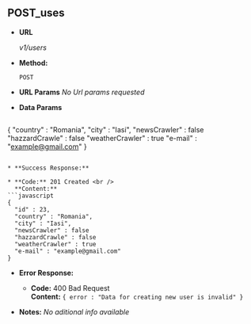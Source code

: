 **POST_uses**
----
  

* **URL**

  _v1/users_

* **Method:**
  
  `POST` 
  
*  **URL Params**
_No Url params requested_
* **Data Params**

  ```javascript
 {
    "country" : "Romania",
    "city" : "Iasi",
    "newsCrawler" : false
    "hazzardCrawle" : false
    "weatherCrawler" : true
    "e-mail" : "example@gmail.com"
}
  ```

* **Success Response:** 

  * **Code:** 201 Created <br />
    **Content:** 
```javascript
{
    "id" : 23,
    "country" : "Romania",
    "city" : "Iasi",
    "newsCrawler" : false
    "hazzardCrawle" : false
    "weatherCrawler" : true
    "e-mail" : "example@gmail.com"
}
```
 
* **Error Response:**

  * **Code:** 400 Bad Request <br />
    **Content:** `{ error : "Data for creating new user is invalid" }`


* **Notes:**
  _No aditional info available_

